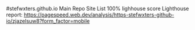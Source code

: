 #stefwxters.github.io
Main Repo Site List
100% lighhouse score
Lighthouse report: https://pagespeed.web.dev/analysis/https-stefwxters-github-io/zjazelsuw8?form_factor=mobile
